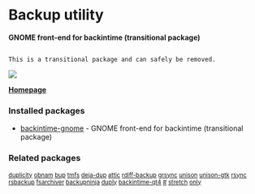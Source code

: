 # Backup utility

__GNOME front-end for backintime (transitional package)__

```

This is a transitional package and can safely be removed.

```

![](https://screenshots.debian.net/thumbnail/backintime-qt4/)


 **[Homepage](https://github.com/bit-team/backintime)**

### Installed packages

* [backintime-gnome](https://packages.debian.org/jessie/backintime-gnome) - GNOME front-end for backintime (transitional package)

### Related packages

<sub> [duplicity](https://packages.debian.org/jessie/duplicity) [obnam](https://packages.debian.org/jessie/obnam) [bup](https://packages.debian.org/jessie/bup) [tmfs](https://packages.debian.org/jessie/tmfs) [deja-dup](https://packages.debian.org/jessie/deja-dup) [attic](https://packages.debian.org/jessie/attic) [rdiff-backup](https://packages.debian.org/jessie/rdiff-backup) [grsync](https://packages.debian.org/jessie/grsync) [unison](https://packages.debian.org/jessie/unison) [unison-gtk](https://packages.debian.org/jessie/unison-gtk) [rsync](https://packages.debian.org/jessie/rsync) [rsbackup](https://packages.debian.org/jessie/rsbackup) [fsarchiver](https://packages.debian.org/jessie/fsarchiver) [backupninja](https://packages.debian.org/jessie/backupninja) [duply](https://packages.debian.org/jessie/duply) [backintime-qt4](https://packages.debian.org/jessie/backintime-qt4) [#](https://packages.debian.org/jessie/#) [stretch](https://packages.debian.org/jessie/stretch) [only](https://packages.debian.org/jessie/only)  </sub>
